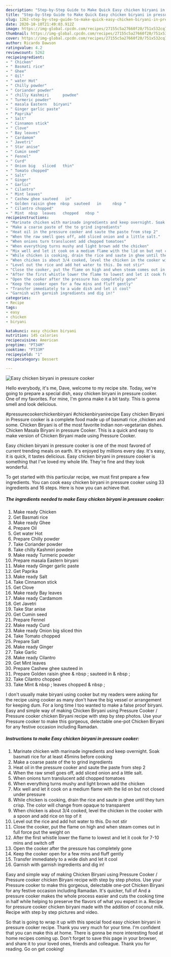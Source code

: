 ```yaml
---
description: "Step-by-Step Guide to Make Quick Easy chicken biryani in pressure cooker"
title: "Step-by-Step Guide to Make Quick Easy chicken biryani in pressure cooker"
slug: 1262-step-by-step-guide-to-make-quick-easy-chicken-biryani-in-pressure-cooker
date: 2020-10-10T21:49:03.912Z
image: https://img-global.cpcdn.com/recipes/27155c5a27660f20/751x532cq70/easy-chicken-biryani-in-pressure-cooker-recipe-main-photo.jpg
thumbnail: https://img-global.cpcdn.com/recipes/27155c5a27660f20/751x532cq70/easy-chicken-biryani-in-pressure-cooker-recipe-main-photo.jpg
cover: https://img-global.cpcdn.com/recipes/27155c5a27660f20/751x532cq70/easy-chicken-biryani-in-pressure-cooker-recipe-main-photo.jpg
author: Ricardo Dawson
ratingvalue: 4.2
reviewcount: 5262
recipeingredient:
- " Chicken"
- " Basmati rice"
- " Ghee"
- " Oil"
- " water Hot"
- " Chilly powder"
- " Coriander powder"
- " chilly Kashmiri      powdee"
- " Turmeric powder"
- " masala Eastern   biryani"
- " Ginger garlic paste"
- " Paprika"
- " Salt"
- " Cinnamon stick"
- " Clove"
- " Bay leaves"
- " Cardamom"
- " Javetri"
- " Star anise"
- " Cumin seed"
- " Fennel"
- " Curd"
- " Onion big   sliced   thin"
- " Tomato chopped"
- " Salt"
- " Ginger"
- " Garlic"
- " Cilantro"
- " Mint leaves"
- " Cashew ghee sauteed   in"
- " Golden raisin ghee  nbsp  sauteed   in     nbsp "
- " Cilantro chopped"
- " Mint  nbsp  leaves   chopped   nbsp "
recipeinstructions:
- "Marinate chicken with marinade ingredients and keep overnight. Soak basmati rice for at least 45mins before cooking"
- "Make a coarse paste of the to grind ingredients"
- "Heat oil in the pressure cooker and saute the paste from step 2"
- "When the raw smell goes off, add sliced onion and a little salt."
- "When onions turn translucent add chopped tomatoes"
- "When everything turns mushy and light brown add the chicken"
- "Mix well and let it cook on a medium flame with the lid on but not closed under pressure"
- "While chicken is cooking, drain the rice and saute in ghee until they turn crisp. The color will change from opaque to transparent"
- "When chicken is about 3/4 cooked, level the chicken in the cooker with a spoon and add rice on top of it"
- "Level out the rice and add hot water to this. Do not stir"
- "Close the cooker, put the flame on high and when steam comes out in full force put the weight on"
- "After the first whistle lower the flame to lowest and let it cook for 7-10 mins and switch off"
- "Open the cooker after the pressure has completely gone"
- "Keep the cooker open for a few mins and fluff gently"
- "Transfer immediately to a wide dish and let it cool"
- "Garnish with garnish ingredients and dig in!"
categories:
- Recipe
tags:
- easy
- chicken
- biryani

katakunci: easy chicken biryani 
nutrition: 145 calories
recipecuisine: American
preptime: "PT34M"
cooktime: "PT33M"
recipeyield: "1"
recipecategory: Dessert

---
```



![Easy chicken biryani in pressure cooker](https://img-global.cpcdn.com/recipes/27155c5a27660f20/751x532cq70/easy-chicken-biryani-in-pressure-cooker-recipe-main-photo.jpg)

Hello everybody, it's me, Dave, welcome to my recipe site. Today, we're going to prepare a special dish, easy chicken biryani in pressure cooker. One of my favorites. For mine, I'm gonna make it a bit tasty. This is gonna smell and look delicious.

#pressurecookerchickenbiryani #chickenbiryanirecipe Easy chicken Biryani in Pressure cooker is a complete food made up of basmati rice ,chicken and some. Chicken Biryani is of the most favorite Indian non-vegetarian dishes. Chicken Masala Biryani in pressure Cooker. This is a quick and easy to make version of Chicken Biryani made using Pressure Cooker.

Easy chicken biryani in pressure cooker is one of the most favored of current trending meals on earth. It's enjoyed by millions every day. It's easy, it is quick, it tastes delicious. Easy chicken biryani in pressure cooker is something that I've loved my whole life. They're fine and they look wonderful.


To get started with this particular recipe, we must first prepare a few ingredients. You can cook easy chicken biryani in pressure cooker using 33 ingredients and 16 steps. Here is how you can achieve that.

<!--inarticleads1-->

##### The ingredients needed to make Easy chicken biryani in pressure cooker:

1. Make ready  Chicken
1. Get  Basmati rice
1. Make ready  Ghee
1. Prepare  Oil
1. Get  water Hot
1. Prepare  Chilly powder
1. Take  Coriander powder
1. Take  chilly Kashmiri      powdee
1. Make ready  Turmeric powder
1. Prepare  masala Eastern   biryani
1. Make ready  Ginger garlic paste
1. Get  Paprika
1. Make ready  Salt
1. Take  Cinnamon stick
1. Get  Clove
1. Make ready  Bay leaves
1. Make ready  Cardamom
1. Get  Javetri
1. Take  Star anise
1. Get  Cumin seed
1. Prepare  Fennel
1. Make ready  Curd
1. Make ready  Onion big   sliced   thin
1. Take  Tomato chopped
1. Prepare  Salt
1. Make ready  Ginger
1. Take  Garlic
1. Make ready  Cilantro
1. Get  Mint leaves
1. Prepare  Cashew ghee sauteed   in
1. Prepare  Golden raisin ghee &amp; nbsp ; sauteed   in    &amp; nbsp ;
1. Take  Cilantro chopped
1. Take  Mint &amp; nbsp ; leaves   chopped  &amp; nbsp ;


I don&#39;t usually make biryani using cooker but my readers were asking for the recipe using cooker as many don&#39;t have the big vessel or arrangement for keeping dum. For a long time I too wanted to make a false proof biryani. Easy and simple way of making Chicken Biryani using Pressure Cooker / Pressure cooker chicken Biryani recipe with step by step photos. Use your Pressure cooker to make this gorgeous, delectable one-pot Chicken Biryani for any festive occasion including Ramadan. 

<!--inarticleads2-->

##### Instructions to make Easy chicken biryani in pressure cooker:

1. Marinate chicken with marinade ingredients and keep overnight. Soak basmati rice for at least 45mins before cooking
1. Make a coarse paste of the to grind ingredients
1. Heat oil in the pressure cooker and saute the paste from step 2
1. When the raw smell goes off, add sliced onion and a little salt.
1. When onions turn translucent add chopped tomatoes
1. When everything turns mushy and light brown add the chicken
1. Mix well and let it cook on a medium flame with the lid on but not closed under pressure
1. While chicken is cooking, drain the rice and saute in ghee until they turn crisp. The color will change from opaque to transparent
1. When chicken is about 3/4 cooked, level the chicken in the cooker with a spoon and add rice on top of it
1. Level out the rice and add hot water to this. Do not stir
1. Close the cooker, put the flame on high and when steam comes out in full force put the weight on
1. After the first whistle lower the flame to lowest and let it cook for 7-10 mins and switch off
1. Open the cooker after the pressure has completely gone
1. Keep the cooker open for a few mins and fluff gently
1. Transfer immediately to a wide dish and let it cool
1. Garnish with garnish ingredients and dig in!


Easy and simple way of making Chicken Biryani using Pressure Cooker / Pressure cooker chicken Biryani recipe with step by step photos. Use your Pressure cooker to make this gorgeous, delectable one-pot Chicken Biryani for any festive occasion including Ramadan. It&#39;s quicker, full of And a pressure cooker makes the whole process easier and cuts the cooking time in half while helping to preserve the flavors of what you expect in a. Recipe for pressure cooker chicken biryani made with the addition of coconut milk. Recipe with step by step pictures and video. 

So that is going to wrap it up with this special food easy chicken biryani in pressure cooker recipe. Thank you very much for your time. I'm confident that you can make this at home. There is gonna be more interesting food at home recipes coming up. Don't forget to save this page in your browser, and share it to your loved ones, friends and colleague. Thank you for reading. Go on get cooking!
